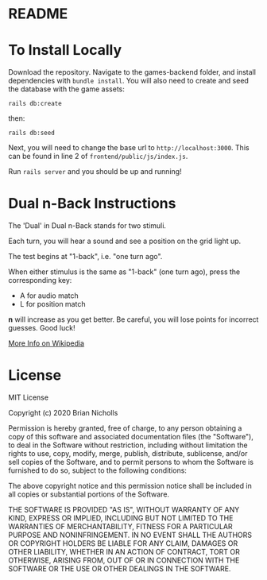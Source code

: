 # README

# To Install Locally

Download the repository. Navigate to the games-backend folder, and install dependencies with `bundle install`. You will also need to create and seed the database with the game assets:
```
rails db:create
```
then:
```
rails db:seed
```

Next, you will need to change the base url to `http://localhost:3000`. This can be found in line 2 of `frontend/public/js/index.js`.

Run `rails server` and you should be up and running!


# Dual n-Back Instructions

The 'Dual' in Dual n-Back stands for two stimuli.

Each turn, you will hear a sound and see a position on the grid light up.

The test begins at "1-back", i.e. "one turn ago".

When either stimulus is the same as "1-back" (one turn ago), press the corresponding key:

* A for audio match
* L for position match

**n** will increase as you get better. Be careful, you will lose points for incorrect guesses. Good luck!

[More Info on Wikipedia](https://en.wikipedia.org/wiki/N-back)

# License

MIT License

Copyright (c) 2020 Brian Nicholls

Permission is hereby granted, free of charge, to any person obtaining a copy
of this software and associated documentation files (the "Software"), to deal
in the Software without restriction, including without limitation the rights
to use, copy, modify, merge, publish, distribute, sublicense, and/or sell
copies of the Software, and to permit persons to whom the Software is
furnished to do so, subject to the following conditions:

The above copyright notice and this permission notice shall be included in all
copies or substantial portions of the Software.

THE SOFTWARE IS PROVIDED "AS IS", WITHOUT WARRANTY OF ANY KIND, EXPRESS OR
IMPLIED, INCLUDING BUT NOT LIMITED TO THE WARRANTIES OF MERCHANTABILITY,
FITNESS FOR A PARTICULAR PURPOSE AND NONINFRINGEMENT. IN NO EVENT SHALL THE
AUTHORS OR COPYRIGHT HOLDERS BE LIABLE FOR ANY CLAIM, DAMAGES OR OTHER
LIABILITY, WHETHER IN AN ACTION OF CONTRACT, TORT OR OTHERWISE, ARISING FROM,
OUT OF OR IN CONNECTION WITH THE SOFTWARE OR THE USE OR OTHER DEALINGS IN THE
SOFTWARE.
